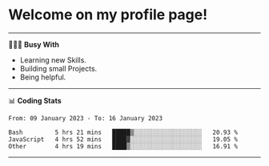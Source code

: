 # Welcome on my profile page!
<!-- print(("dralla"[::-1]+"s").capitalize()) -->

---
👨🏻‍💻 **Busy With**
* Learning new Skills.
* Building small Projects.
* Being helpful.

---
📊 **Coding Stats**
<!--START_SECTION:waka-->

```text
From: 09 January 2023 - To: 16 January 2023

Bash         5 hrs 21 mins   █████▒░░░░░░░░░░░░░░░░░░░   20.93 %
JavaScript   4 hrs 52 mins   ████▓░░░░░░░░░░░░░░░░░░░░   19.05 %
Other        4 hrs 19 mins   ████▒░░░░░░░░░░░░░░░░░░░░   16.91 %
```

<!--END_SECTION:waka-->
---
